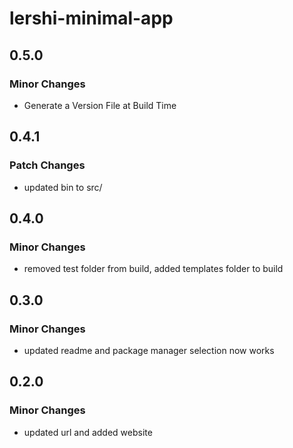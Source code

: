 # lershi-minimal-app

## 0.5.0

### Minor Changes

- Generate a Version File at Build Time

## 0.4.1

### Patch Changes

- updated bin to src/

## 0.4.0

### Minor Changes

- removed test folder from build, added templates folder to build

## 0.3.0

### Minor Changes

- updated readme and package manager selection now works

## 0.2.0

### Minor Changes

- updated url and added website
